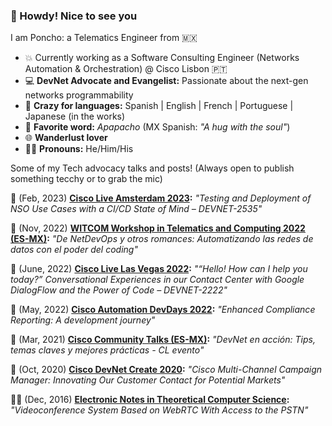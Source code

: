 ### 👋 Howdy! Nice to see you

<!--
**ponchotitlan/ponchotitlan** is a ✨ _special_ ✨ repository because its `README.md` (this file) appears on your GitHub profile.

Here are some ideas to get you started:

- 🔭 I’m currently working on ...
- 🌱 I’m currently learning ...
- 👯 I’m looking to collaborate on ...
- 🤔 I’m looking for help with ...
- 💬 Ask me about ...
- 📫 How to reach me: ...
- 😄 Pronouns: ...
- ⚡ Fun fact: ...
-->
I am Poncho: a Telematics Engineer from 🇲🇽
- 💥 Currently working as a Software Consulting Engineer (Networks Automation & Orchestration) @ Cisco Lisbon 🇵🇹
- 💻 **DevNet Advocate and Evangelist:** Passionate about the next-gen networks programmability
- 💬 **Crazy for languages:** Spanish | English | French | Portuguese | Japanese (in the works)
- 📣 **Favorite word:** *Apapacho* (MX Spanish: *"A hug with the soul"*)
- 🌐 **Wanderlust lover**
- 👨‍🚀 **Pronouns:** He/Him/His

Some of my Tech advocacy talks and posts! (Always open to publish something tecchy or to grab the mic)

🎤 (Feb, 2023) **[Cisco Live Amsterdam 2023](https://www.ciscolive.com/on-demand/on-demand-library.html?search=alfonso#/session/1675722413868001tRad):** _"Testing and Deployment of NSO Use Cases with a CI/CD State of Mind – DEVNET-2535"_

🎤 (Nov, 2022) **[WITCOM Workshop in Telematics and Computing 2022 (ES-MX)](https://www.facebook.com/WITCOMConferences/videos/486035753588634):** _"De NetDevOps y otros romances: Automatizando las redes de datos con el poder del coding"_

🎤 (June, 2022) **[Cisco Live Las Vegas 2022](https://www.ciscolive.com/on-demand/on-demand-library.html?search=alfonso#/session/1675722411262001tQK7):** _"“Hello! How can I help you today?” Conversational Experiences in our Contact Center with Google DialogFlow and the Power of Code – DEVNET-2222"_

🎤 (May, 2022) **[Cisco Automation DevDays 2022](https://www.youtube.com/watch?v=0bWm1q6V0qM&ab_channel=CiscoNSODeveloperHub):** _"Enhanced Compliance Reporting: A development journey"_

🎤 (Mar, 2021) **[Cisco Community Talks (ES-MX)](https://community.cisco.com/t5/eventos-general/devnet-en-acci%C3%B3n-tips-temas-claves-y-mejores-pr%C3%A1cticas-cl-evento/ba-p/4310121?utm_campaign=cl-sp-devent-comienzo-mar2021&utm_medium=referral&utm_source=sm):** _"DevNet en acción: Tips, temas claves y mejores prácticas - CL evento"_

🎤 (Oct, 2020) **[Cisco DevNet Create 2020](https://www.youtube.com/watch?v=zHOUyR3kKrE&ab_channel=CiscoDevNet):** _"Cisco Multi-Channel Campaign Manager: Innovating Our Customer Contact for Potential Markets"_

✍🏼 (Dec, 2016) **[Electronic Notes in Theoretical Computer Science](https://www.sciencedirect.com/science/article/pii/S1571066116301141):** _"Videoconference System Based on WebRTC With Access to the PSTN"_
